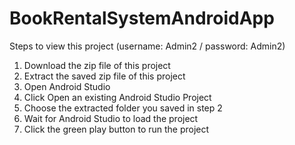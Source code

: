 # BookRentalSystemAndroidApp

Steps to view this project (username: Admin2 / password: Admin2)
1. Download the zip file of this project
2. Extract the saved zip file of this project
3. Open Android Studio
3. Click Open an existing Android Studio Project
4. Choose the extracted folder you saved in step 2
5. Wait for Android Studio to load the project
6. Click the green play button to run the project
